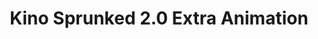 ---
slug: kino-sprunked-20-extra-animation-1962
title: Kino Sprunked 2.0 Extra Animation
description: "Kino Sprunked 2.0 Extra Animation is an exciting online game. Play for free directly in your browser!"
icon: /images/popular_mods/Kino Sprunked 2.0 Extra Animation.png
url: https://wowtbc.net/sprunkin/kino-sprunked2-animation/index.html
previewImage: /images/popular_mods/Kino Sprunked 2.0 Extra Animation.png
type: popular mods

# SEO配置
seo:
  title: "Kino Sprunked 2.0 Extra Animation - Play Free Online Game | Fun Browser Games"
  description: "Kino Sprunked 2.0 Extra Animation - Play this fun online game for free in your browser. No download required!"
  ogImage: "/images/popular_mods/Kino Sprunked 2.0 Extra Animation.png"
  keywords: "kino-sprunked-20-extra-animation-1962, online game, browser game, free game, popular mods game, play online"

videoUrls:
  - https://www.youtube.com/embed/example1
  - https://www.youtube.com/embed/example2

whyPlay:
  title: "Why Play Kino Sprunked 2.0 Extra Animation?"
  items:
    - "Immersive Gameplay: Kino Sprunked 2.0 Extra Animation offers an engaging and immersive gaming experience that will keep you entertained for hours"
    - "Challenging Levels: Test your skills with increasingly difficult challenges and obstacles"
    - "Beautiful Graphics: Enjoy stunning visuals and smooth animations that bring the game world to life"
    - "Regular Updates: New content and features are added regularly to keep the game fresh and exciting"
    - "Free to Play: Experience all the fun without spending a penny"
    - "Community Features: Connect with other players, share strategies, and compete for high scores"
    - "Cross-Platform: Play on any device with a web browser, no downloads required"

features:
  title: "Key Features of Kino Sprunked 2.0 Extra Animation"
  image: "/images/popular_mods/Kino Sprunked 2.0 Extra Animation.png"
  items:
    - "Intuitive Controls: Easy to learn controls make Kino Sprunked 2.0 Extra Animation accessible for players of all skill levels"
    - "Multiple Game Modes: Enjoy various gameplay options that provide different challenges and experiences"
    - "Character Customization: Personalize your gaming experience with unique characters and items"
    - "Achievement System: Complete special tasks to earn rewards and recognition"
    - "Leaderboards: Compete with players worldwide and see who can achieve the highest scores"

characteristics:
  title: "Game Characteristics"
  image: "/images/popular_mods/Kino Sprunked 2.0 Extra Animation.png"
  items:
    - "Genre: Popular mods game with elements of strategy and skill"
    - "Difficulty: Suitable for both casual gamers and those seeking a challenge"
    - "Play Time: Quick sessions or extended gameplay, depending on your preference"
    - "Art Style: Vibrant and engaging visuals that enhance the gaming experience"
    - "Sound Design: Immersive audio that complements the gameplay perfectly"

info: "Kino Sprunked 2.0 Extra Animation is an exciting online game that offers players a unique and engaging gaming experience. With its intuitive controls, stunning visuals, and challenging gameplay, Kino Sprunked 2.0 Extra Animation provides hours of entertainment for players of all ages and skill levels. Whether you're looking for a quick gaming session during a break or an extended play session, Kino Sprunked 2.0 Extra Animation delivers an immersive experience that will keep you coming back for more. The game features multiple levels of increasing difficulty, ensuring that players are constantly challenged as they progress. With regular updates adding new content and features, Kino Sprunked 2.0 Extra Animation remains fresh and exciting, providing endless entertainment options for its growing community of players."

howToPlayIntro: "Welcome to Kino Sprunked 2.0 Extra Animation! This guide will walk you through the basics and help you master the game. Whether you're a beginner or looking to improve your skills, these tips and instructions will enhance your gaming experience."

howToPlaySteps:
  - title: "Getting Started"
    description: "Begin your Kino Sprunked 2.0 Extra Animation adventure by familiarizing yourself with the controls. Use your keyboard or mouse to navigate through the game interface. The tutorial will guide you through the basic mechanics and help you understand the objectives."
  - title: "Understanding the Objectives"
    description: "In Kino Sprunked 2.0 Extra Animation, your main goal is to progress through levels by completing specific objectives. Each level presents unique challenges that require different strategies and approaches."
  - title: "Mastering the Controls"
    description: "Practice using the controls to improve your precision and reaction time. Kino Sprunked 2.0 Extra Animation requires quick reflexes and strategic thinking to overcome obstacles and defeat opponents."
  - title: "Utilizing Power-ups"
    description: "Collect power-ups throughout the game to enhance your abilities and overcome difficult challenges. Each power-up offers unique advantages that can be crucial for success."
  - title: "Developing Strategies"
    description: "As you progress in Kino Sprunked 2.0 Extra Animation, develop effective strategies for different scenarios. Analyze patterns, anticipate challenges, and adapt your approach to maximize your performance."

faq:
  title: "Frequently Asked Questions about Kino Sprunked 2.0 Extra Animation"
  items:
    - question: "Is Kino Sprunked 2.0 Extra Animation free to play?"
      answer: "Yes, Kino Sprunked 2.0 Extra Animation is completely free to play directly in your web browser. No downloads or purchases are required to enjoy the full game experience."
    - question: "Can I play Kino Sprunked 2.0 Extra Animation on mobile devices?"
      answer: "Yes, Kino Sprunked 2.0 Extra Animation is optimized for both desktop and mobile play. You can enjoy the game on any device with a web browser and internet connection."
    - question: "Are there any in-game purchases?"
      answer: "While Kino Sprunked 2.0 Extra Animation is free to play, there may be optional in-game purchases available for cosmetic items or additional features that don't affect core gameplay."
    - question: "How often is Kino Sprunked 2.0 Extra Animation updated?"
      answer: "The developers regularly update Kino Sprunked 2.0 Extra Animation with new content, features, and improvements based on player feedback and game performance."
    - question: "Can I play Kino Sprunked 2.0 Extra Animation offline?"
      answer: "Currently, Kino Sprunked 2.0 Extra Animation requires an internet connection to play as it's a browser-based online game."
    - question: "Is Kino Sprunked 2.0 Extra Animation suitable for children?"
      answer: "Yes, Kino Sprunked 2.0 Extra Animation is designed to be family-friendly and suitable for players of all ages."
    - question: "How do I report bugs or issues?"
      answer: "If you encounter any problems while playing Kino Sprunked 2.0 Extra Animation, you can report them through the game's support page or contact the developers directly through their website."
    - question: "Still Have Questions?"
      answer: "If you have additional questions about Kino Sprunked 2.0 Extra Animation that aren't covered in this FAQ, please visit our support center or contact our customer service team for assistance."
---